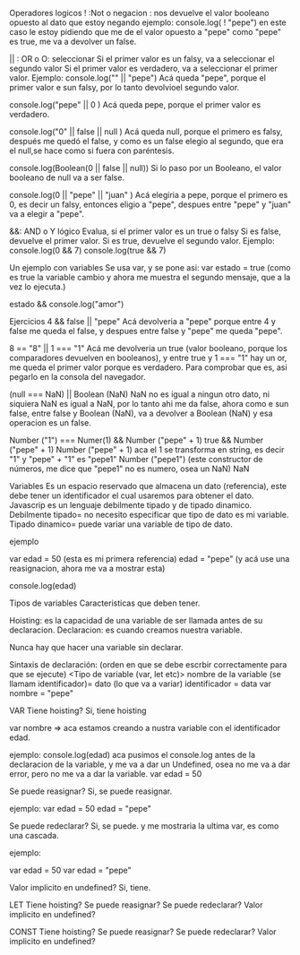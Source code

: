 Operadores logicos
! :Not o negacion : nos devuelve el valor booleano opuesto al dato que estoy negando
ejemplo:
console.log( ! "pepe") en este caso le estoy pidiendo que me de el valor opuesto a "pepe" como "pepe" es true, me va a devolver un false.

|| : OR o O: seleccionar
Si el primer valor es un falsy, va a seleccionar el segundo valor
Si el primer valor es verdadero, va a seleccionar el primer valor.
Ejemplo:
console.log("" || "pepe")
Acá queda "pepe", porque el primer valor e sun falsy, por lo tanto devolvioel segundo valor.

console.log("pepe" || 0 )
Acá queda pepe, porque el primer valor es verdadero.

console.log("0" || false || null )
Acá queda null, porque el primero es falsy, después me quedó el false, y como es un false elegio al segundo, que era el null,se hace como si fuera con paréntesis.

console.log(Boolean(0 || false || null))
Si lo paso por un Booleano, el valor booleano de null va a ser false. 

console.log(0 || "pepe" || "juan" )
Acá elegiria a pepe, porque el primero es 0, es decir un falsy, entonces eligio a "pepe", despues entre "pepe" y "juan" va a elegir a "pepe".

&&: AND o Y lógico
Evalua, si el primer valor es un true o falsy
Si es false, devuelve el primer valor.
Si es true, devuelve el segundo valor.
Ejemplo:
console.log(0 && 7)
console.log(true && 7)

Un ejemplo con variables
Se usa var, y se pone asi:
var estado = true (como es true la variable cambio y ahora me muestra el segundo mensaje, que a la vez lo ejecuta.)

estado && console.log("amor")

Ejercicios
4 && false || "pepe" 
Acá devolveria a "pepe" porque entre 4 y false me queda el false, y despues entre false y "pepe" me queda "pepe".

8 == "8" || 1 === "1"
Acá me devolveria un true (valor booleano, porque los comparadores devuelven en booleanos), y entre true y 1 === "1" hay un or, me queda el primer valor porque es verdadero. Para comprobar que es, asi pegarlo en la consola del navegador.

(null === NaN) || Boolean (NaN)
NaN no es igual a ningun otro dato, ni siquiera NaN es igual a NaN, por lo tanto ahi me da false, ahora como e sun false, entre false y Boolean (NaN), va a devolver a Boolean (NaN) y esa operacion es un false.

Number ("1") === Numer(1) && Number ("pepe" + 1)
true && Number ("pepe" + 1)
Number ("pepe" + 1) aca el 1 se transforma en string, es decir "1" y "pepe" + "1" es "pepe1"
Number ("pepe1") (este constructor de números, me dice que "pepe1" no es numero, osea un NaN)
NaN

Variables
Es un espacio reservado que almacena un dato (referencia), este debe tener un identificador el cual usaremos para obtener el dato.
Javascrip es un lenguaje debilmente tipado y de tipado dinamico.
Debilmente tipado= no necesito especificar que tipo de dato es mi variable.
Tipado dinamico= puede variar una variable de tipo de dato.

ejemplo

var edad = 50 (esta es mi primera referencia)
edad = "pepe" (y acá use una reasignacion, ahora me va a mostrar esta)

console.log(edad)

Tipos de variables
Caracteristicas que deben tener.

Hoisting: es la capacidad de una variable de ser llamada antes de su declaracion.
Declaracion: es cuando creamos nuestra variable.

Nunca hay que hacer una variable sin declarar.

Sintaxis de declaración: (orden en que se debe escrbir correctamente para que se ejecute)
<Tipo de variable (var, let etc)> nombre de la variable (se llamam identificador)= dato (lo que va a variar)
<tipo de varible> identificador = data
var nombre = "pepe"







VAR
Tiene hoisting? 
Si, tiene hoisting

var nombre => aca estamos creando a nustra variable con el identificador edad.

ejemplo:
console.log(edad) aca pusimos el console.log antes de la declaracion de la variable, y me va a dar un Undefined, osea no me va a dar error, pero no me va a dar la variable.
var edad = 50


Se puede reasignar?
Si, se puede reasignar.

ejemplo:
var edad = 50
edad = "pepe"

Se puede redeclarar?
Si, se puede. y me mostraria la ultima var, es como una cascada.

ejemplo:

var edad = 50
var edad = "pepe"


Valor implicito en undefined?
Si, tiene. 



LET
Tiene hoisting?
Se puede reasignar?
Se puede redeclarar?
Valor implicito en undefined?

CONST
Tiene hoisting?
Se puede reasignar?
Se puede redeclarar?
Valor implicito en undefined?









 




